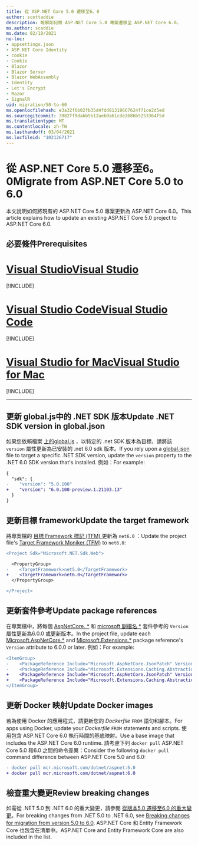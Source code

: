 ```yaml
---
title: 從 ASP.NET Core 5.0 遷移至6。0
author: scottaddie
description: 瞭解如何將 ASP.NET Core 5.0 專案遷移至 ASP.NET Core 6.0。
ms.author: scaddie
ms.date: 02/18/2021
no-loc:
- appsettings.json
- ASP.NET Core Identity
- cookie
- Cookie
- Blazor
- Blazor Server
- Blazor WebAssembly
- Identity
- Let's Encrypt
- Razor
- SignalR
uid: migration/50-to-60
ms.openlocfilehash: e3a32f6b02fb35d4fdd81319667624f71ce2d5ed
ms.sourcegitcommit: 3982ff9dabb5b12aeb0a61cde2686b5253364f5d
ms.translationtype: MT
ms.contentlocale: zh-TW
ms.lasthandoff: 03/04/2021
ms.locfileid: "102126717"
---
```

# <a name="migrate-from-aspnet-core-50-to-60"></a><span data-ttu-id="e1ded-103">從 ASP.NET Core 5.0 遷移至6。0</span><span class="sxs-lookup"><span data-stu-id="e1ded-103">Migrate from ASP.NET Core 5.0 to 6.0</span></span>

<span data-ttu-id="e1ded-104">本文說明如何將現有的 ASP.NET Core 5.0 專案更新為 ASP.NET Core 6.0。</span><span class="sxs-lookup"><span data-stu-id="e1ded-104">This article explains how to update an existing ASP.NET Core 5.0 project to ASP.NET Core 6.0.</span></span>

## <a name="prerequisites"></a><span data-ttu-id="e1ded-105">必要條件</span><span class="sxs-lookup"><span data-stu-id="e1ded-105">Prerequisites</span></span>

# <a name="visual-studio"></a>[<span data-ttu-id="e1ded-106">Visual Studio</span><span class="sxs-lookup"><span data-stu-id="e1ded-106">Visual Studio</span></span>](#tab/visual-studio)

[!INCLUDE[](~/includes/net-prereqs-vs-6.0.md)]

# <a name="visual-studio-code"></a>[<span data-ttu-id="e1ded-107">Visual Studio Code</span><span class="sxs-lookup"><span data-stu-id="e1ded-107">Visual Studio Code</span></span>](#tab/visual-studio-code)

[!INCLUDE[](~/includes/net-prereqs-vsc-6.0.md)]

# <a name="visual-studio-for-mac"></a>[<span data-ttu-id="e1ded-108">Visual Studio for Mac</span><span class="sxs-lookup"><span data-stu-id="e1ded-108">Visual Studio for Mac</span></span>](#tab/visual-studio-mac)

[!INCLUDE[](~/includes/net-prereqs-mac-6.0.md)]

---

## <a name="update-net-sdk-version-in-globaljson"></a><span data-ttu-id="e1ded-109">更新 global.js中的 .NET SDK 版本</span><span class="sxs-lookup"><span data-stu-id="e1ded-109">Update .NET SDK version in global.json</span></span>

<span data-ttu-id="e1ded-110">如果您依賴檔案 [ 上的global.js](/dotnet/core/tools/global-json) ，以特定的 .net SDK 版本為目標，請將該 `version` 屬性更新為已安裝的 .net 6.0 sdk 版本。</span><span class="sxs-lookup"><span data-stu-id="e1ded-110">If you rely upon a [global.json](/dotnet/core/tools/global-json) file to target a specific .NET SDK version, update the `version` property to the .NET 6.0 SDK version that's installed.</span></span> <span data-ttu-id="e1ded-111">例如：</span><span class="sxs-lookup"><span data-stu-id="e1ded-111">For example:</span></span>

```diff
{
  "sdk": {
-    "version": "5.0.100"
+    "version": "6.0.100-preview.1.21103.13"
  }
}
```

## <a name="update-the-target-framework"></a><span data-ttu-id="e1ded-112">更新目標 framework</span><span class="sxs-lookup"><span data-stu-id="e1ded-112">Update the target framework</span></span>

<span data-ttu-id="e1ded-113">將專案檔的 [目標 Framework 標記 (TFM) ](/dotnet/standard/frameworks) 更新為 `net6.0` ：</span><span class="sxs-lookup"><span data-stu-id="e1ded-113">Update the project file's [Target Framework Moniker (TFM)](/dotnet/standard/frameworks) to `net6.0`:</span></span>

```diff
<Project Sdk="Microsoft.NET.Sdk.Web">

  <PropertyGroup>
-    <TargetFramework>net5.0</TargetFramework>
+    <TargetFramework>net6.0</TargetFramework>
  </PropertyGroup>

</Project>
```

## <a name="update-package-references"></a><span data-ttu-id="e1ded-114">更新套件參考</span><span class="sxs-lookup"><span data-stu-id="e1ded-114">Update package references</span></span>

<span data-ttu-id="e1ded-115">在專案檔中，將每個 [AspNetCore. \*](https://www.nuget.org/packages?q=Microsoft.AspNetCore.*) 和 [microsoft 副檔名 \*](https://www.nuget.org/packages?q=Microsoft.Extensions.*) 套件參考的 `Version` 屬性更新為6.0.0 或更新版本。</span><span class="sxs-lookup"><span data-stu-id="e1ded-115">In the project file, update each [Microsoft.AspNetCore.\*](https://www.nuget.org/packages?q=Microsoft.AspNetCore.*) and [Microsoft.Extensions.\*](https://www.nuget.org/packages?q=Microsoft.Extensions.*) package reference's `Version` attribute to 6.0.0 or later.</span></span> <span data-ttu-id="e1ded-116">例如：</span><span class="sxs-lookup"><span data-stu-id="e1ded-116">For example:</span></span>

```diff
<ItemGroup>
-    <PackageReference Include="Microsoft.AspNetCore.JsonPatch" Version="5.0.3" />
-    <PackageReference Include="Microsoft.Extensions.Caching.Abstractions" Version="5.0.0" />
+    <PackageReference Include="Microsoft.AspNetCore.JsonPatch" Version="6.0.0-preview.1.*" />
+    <PackageReference Include="Microsoft.Extensions.Caching.Abstractions" Version="6.0.0-preview.1.*" />
</ItemGroup>
```

## <a name="update-docker-images"></a><span data-ttu-id="e1ded-117">更新 Docker 映射</span><span class="sxs-lookup"><span data-stu-id="e1ded-117">Update Docker images</span></span>

<span data-ttu-id="e1ded-118">若為使用 Docker 的應用程式，請更新您的 *Dockerfile* `FROM` 語句和腳本。</span><span class="sxs-lookup"><span data-stu-id="e1ded-118">For apps using Docker, update your *Dockerfile* `FROM` statements and scripts.</span></span> <span data-ttu-id="e1ded-119">使用包含 ASP.NET Core 6.0 執行時間的基底映射。</span><span class="sxs-lookup"><span data-stu-id="e1ded-119">Use a base image that includes the ASP.NET Core 6.0 runtime.</span></span> <span data-ttu-id="e1ded-120">請考慮下列 `docker pull` ASP.NET Core 5.0 和6.0 之間的命令差異：</span><span class="sxs-lookup"><span data-stu-id="e1ded-120">Consider the following `docker pull` command difference between ASP.NET Core 5.0 and 6.0:</span></span>

```diff
- docker pull mcr.microsoft.com/dotnet/aspnet:5.0
+ docker pull mcr.microsoft.com/dotnet/aspnet:6.0
```

## <a name="review-breaking-changes"></a><span data-ttu-id="e1ded-121">檢查重大變更</span><span class="sxs-lookup"><span data-stu-id="e1ded-121">Review breaking changes</span></span>

<span data-ttu-id="e1ded-122">如需從 .NET 5.0 到 .NET 6.0 的重大變更，請參閱 [從版本5.0 遷移至6.0 的重大變更](/dotnet/core/compatibility/6.0)。</span><span class="sxs-lookup"><span data-stu-id="e1ded-122">For breaking changes from .NET 5.0 to .NET 6.0, see [Breaking changes for migration from version 5.0 to 6.0](/dotnet/core/compatibility/6.0).</span></span> <span data-ttu-id="e1ded-123">ASP.NET Core 和 Entity Framework Core 也包含在清單中。</span><span class="sxs-lookup"><span data-stu-id="e1ded-123">ASP.NET Core and Entity Framework Core are also included in the list.</span></span>
